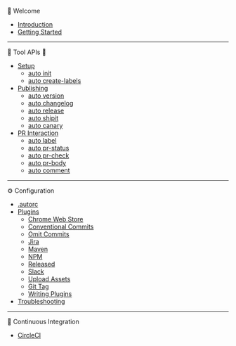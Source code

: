 :tada: Welcome

- [Introduction](pages/introduction.md)
- [Getting Started](pages/getting-started.md)

---

:hammer: Tool APIs :wrench:

- [Setup](pages/auto-init.md)
  - [auto init](pages/auto-init.md#auto-init)
  - [auto create-labels](pages/auto-init.md#auto-create-labels)
- [Publishing](pages/publishing.md)
  - [auto version](pages/auto-version.md)
  - [auto changelog](pages/auto-changelog.md)
  - [auto release](pages/auto-release.md)
  - [auto shipit](pages/auto-shipit.md)
  - [auto canary](pages/auto-canary.md)
- [PR Interaction](pages/pr-interaction.md)
  - [auto label](pages/auto-label.md)
  - [auto pr-status](pages/auto-pr-status.md)
  - [auto pr-check](pages/auto-pr-check.md)
  - [auto pr-body](pages/auto-pr-body.md)
  - [auto comment](pages/auto-comment.md)

---

:gear: Configuration

- [.autorc](pages/autorc.md)
- [Plugins](pages/plugins.md)
  - [Chrome Web Store](../plugins/chrome/README.md)
  - [Conventional Commits](../plugins/conventional-commits/README.md)
  - [Omit Commits](../plugins/omit-commits/README.md)
  - [Jira](../plugins/jira/README.md)
  - [Maven](../plugins/maven/README.md)
  - [NPM](../plugins/npm/README.md)
  - [Released](../plugins/released/README.md)
  - [Slack](../plugins/slack/README.md)
  - [Upload Assets](../plugins/upload-assets/README.md)
  - [Git Tag](../plugins/git-tag/README.md)
  - [Writing Plugins](pages/writing-plugins.md)
- [Troubleshooting](pages/troubleshooting.md)

---

:bathtub: Continuous Integration

- [CircleCI](pages/circleci.md)
